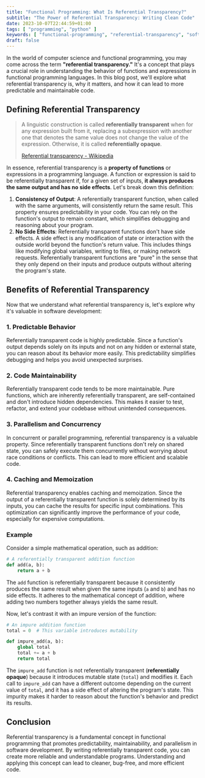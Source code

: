 ```yaml
---
title: "Functional Programming: What Is Referential Transparency?"
subtitle: "The Power of Referential Transparency: Writing Clean Code"
date: 2023-10-07T22:44:59+01:00
tags: [ "programming", "python" ]
keywords: [ "functional-programming", "referential-transparency", "software-development", "functional-paradigm" ]
draft: false
---
```


In the world of computer science and functional programming, you may come across the term **"referential transparency."** It's a concept that plays a crucial role in understanding the behavior of functions and expressions in functional programming languages. In this blog post, we'll explore what referential transparency is, why it matters, and how it can lead to more predictable and maintainable code.

<!--more-->

## Defining Referential Transparency

> A linguistic construction is called **referentially transparent** when for any expression built from it, replacing a subexpression with another one that denotes the same value does not change the value of the expression. Otherwise, it is called **referentially opaque**.
>
> [Referential transparency - Wikipedia](https://en.wikipedia.org/wiki/Referential_transparency)

In essence, referential transparency is a **property of functions** or expressions in a programming language. A function or expression is said to be referentially transparent if, for a given set of inputs, **it always produces the same output and has no side effects**. Let's break down this definition:

1. **Consistency of Output**: A referentially transparent function, when called with the same arguments, will consistently return the same result. This property ensures predictability in your code. You can rely on the function's output to remain constant, which simplifies debugging and reasoning about your program.
1. **No Side Effects**: Referentially transparent functions don't have side effects. A side effect is any modification of state or interaction with the outside world beyond the function's return value. This includes things like modifying global variables, writing to files, or making network requests. Referentially transparent functions are "pure" in the sense that they only depend on their inputs and produce outputs without altering the program's state.

## Benefits of Referential Transparency

Now that we understand what referential transparency is, let's explore why it's valuable in software development:

### 1. Predictable Behavior

Referentially transparent code is highly predictable. Since a function's output depends solely on its inputs and not on any hidden or external state, you can reason about its behavior more easily. This predictability simplifies debugging and helps you avoid unexpected surprises.

### 2. Code Maintainability

Referentially transparent code tends to be more maintainable. Pure functions, which are inherently referentially transparent, are self-contained and don't introduce hidden dependencies. This makes it easier to test, refactor, and extend your codebase without unintended consequences.

### 3. Parallelism and Concurrency

In concurrent or parallel programming, referential transparency is a valuable property. Since referentially transparent functions don't rely on shared state, you can safely execute them concurrently without worrying about race conditions or conflicts. This can lead to more efficient and scalable code.

### 4. Caching and Memoization

Referential transparency enables caching and memoization. Since the output of a referentially transparent function is solely determined by its inputs, you can cache the results for specific input combinations. This optimization can significantly improve the performance of your code, especially for expensive computations.

### Example

Consider a simple mathematical operation, such as addition:

```python
# A referentially transparent addition function
def add(a, b):
    return a + b
```

The `add` function is referentially transparent because it consistently produces the same result when given the same inputs (`a` and `b`) and has no side effects. It adheres to the mathematical concept of addition, where adding two numbers together always yields the same result.

Now, let's contrast it with an impure version of the function:

```python
# An impure addition function
total = 0  # This variable introduces mutability

def impure_add(a, b):
    global total
    total += a + b
    return total
```

The `impure_add` function is not referentially transparent (**referentially opaque**) because it introduces mutable state (`total`) and modifies it. Each call to `impure_add` can have a different outcome depending on the current value of `total`, and it has a side effect of altering the program's state. This impurity makes it harder to reason about the function's behavior and predict its results.

## Conclusion

Referential transparency is a fundamental concept in functional programming that promotes predictability, maintainability, and parallelism in software development. By writing referentially transparent code, you can create more reliable and understandable programs. Understanding and applying this concept can lead to cleaner, bug-free, and more efficient code.
